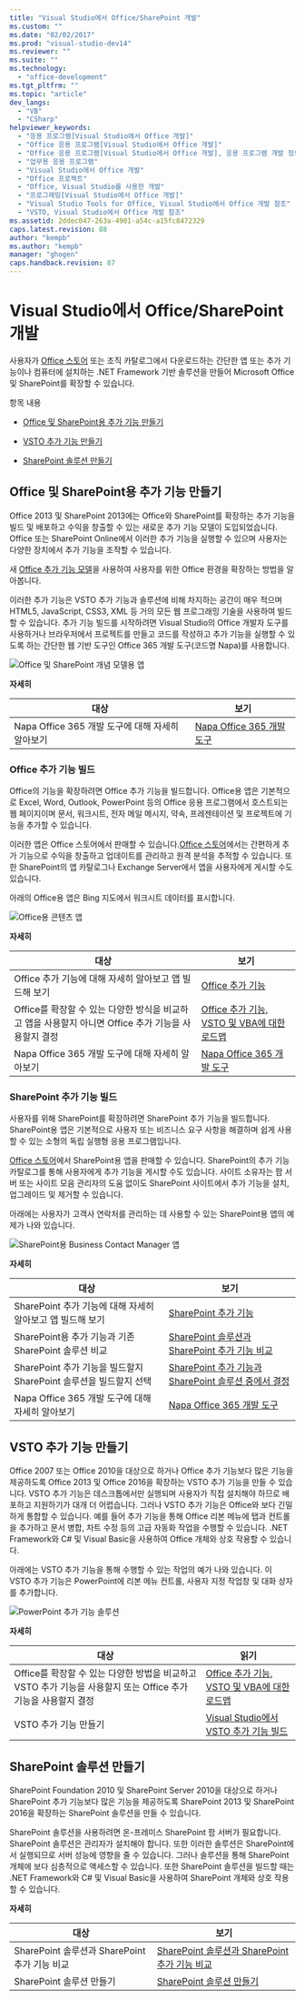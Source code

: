 ```yaml
---
title: "Visual Studio에서 Office/SharePoint 개발"
ms.custom: ""
ms.date: "02/02/2017"
ms.prod: "visual-studio-dev14"
ms.reviewer: ""
ms.suite: ""
ms.technology: 
  - "office-development"
ms.tgt_pltfrm: ""
ms.topic: "article"
dev_langs: 
  - "VB"
  - "CSharp"
helpviewer_keywords: 
  - "응용 프로그램[Visual Studio에서 Office 개발]"
  - "Office 응용 프로그램[Visual Studio에서 Office 개발]"
  - "Office 응용 프로그램[Visual Studio에서 Office 개발], 응용 프로그램 개발 정보"
  - "업무용 응용 프로그램"
  - "Visual Studio에서 Office 개발"
  - "Office 프로젝트"
  - "Office, Visual Studio를 사용한 개발"
  - "프로그래밍[Visual Studio에서 Office 개발]"
  - "Visual Studio Tools for Office, Visual Studio에서 Office 개발 참조"
  - "VSTO, Visual Studio에서 Office 개발 참조"
ms.assetid: 2ddec047-263a-4901-a54c-a15fc8472329
caps.latest.revision: 88
author: "kempb"
ms.author: "kempb"
manager: "ghogen"
caps.handback.revision: 87
---
```

# Visual Studio에서 Office/SharePoint 개발
  사용자가 [Office 스토어](https://store.office.com/) 또는 조직 카탈로그에서 다운로드하는 간단한 앱 또는 추가 기능이나 컴퓨터에 설치하는 .NET Framework 기반 솔루션을 만들어 Microsoft Office 및 SharePoint를 확장할 수 있습니다.  
  
 항목 내용  
  
-   [Office 및 SharePoint용 추가 기능 만들기](#Apps)  
  
-   [VSTO 추가 기능 만들기](#Add-ins)  
  
-   [SharePoint 솔루션 만들기](#Solutions)  
  
##  <a name="Apps"></a> Office 및 SharePoint용 추가 기능 만들기  
 Office 2013 및 SharePoint 2013에는 Office와 SharePoint를 확장하는 추가 기능을 빌드 및 배포하고 수익을 창출할 수 있는 새로운 추가 기능 모델이 도입되었습니다.  Office 또는 SharePoint Online에서 이러한 추가 기능을 실행할 수 있으며 사용자는 다양한 장치에서 추가 기능을 조작할 수 있습니다.  
  
 새 [Office 추가 기능 모델](https://msdn.microsoft.com/library/office/jj220082.aspx)을 사용하여 사용자를 위한 Office 환경을 확장하는 방법을 알아봅니다.  
  
 이러한 추가 기능은 VSTO 추가 기능과 솔루션에 비해 차지하는 공간이 매우 적으며 HTML5, JavaScript, CSS3, XML 등 거의 모든 웹 프로그래밍 기술을 사용하여 빌드할 수 있습니다.  추가 기능 빌드를 시작하려면 Visual Studio의 Office 개발자 도구를 사용하거나 브라우저에서 프로젝트를 만들고 코드를 작성하고 추가 기능을 실행할 수 있도록 하는 간단한 웹 기반 도구인 Office 365 개발 도구\(코드명 Napa\)를 사용합니다.  
  
 ![Office 및 SharePoint 개념 모델용 앱](../vsto/media/officeandsharepointapps2015.png "Office 및 SharePoint 개념 모델용 앱")  
  
 **자세히**  
  
|대상|보기|  
|--------|--------|  
|Napa Office 365 개발 도구에 대해 자세히 알아보기|[Napa Office 365 개발 도구](https://msdn.microsoft.com/library/dn974046.aspx)|  
  
### Office 추가 기능 빌드  
 Office의 기능을 확장하려면 Office 추가 기능을 빌드합니다. Office용 앱은 기본적으로 Excel, Word, Outlook, PowerPoint 등의 Office 응용 프로그램에서 호스트되는 웹 페이지이며 문서, 워크시트, 전자 메일 메시지, 약속, 프레젠테이션 및 프로젝트에 기능을 추가할 수 있습니다.  
  
 이러한 앱은 Office 스토어에서 판매할 수 있습니다.[Office 스토어](https://store.office.com/)에서는 간편하게 추가 기능으로 수익을 창출하고 업데이트를 관리하고 원격 분석을 추적할 수 있습니다. 또한 SharePoint의 앱 카탈로그나 Exchange Server에서 앱을 사용자에게 게시할 수도 있습니다.  
  
 아래의 Office용 앱은 Bing 지도에서 워크시트 데이터를 표시합니다.  
  
 ![Office용 콘텐츠 앱](../vsto/media/appforoffice.png "Office용 콘텐츠 앱")  
  
 **자세히**  
  
|대상|보기|  
|--------|--------|  
|Office 추가 기능에 대해 자세히 알아보고 앱 빌드해 보기|[Office 추가 기능](http://msdn.microsoft.com/office/dn448457)|  
|Office를 확장할 수 있는 다양한 방식을 비교하고 앱을 사용할지 아니면 Office 추가 기능을 사용할지 결정|[Office 추가 기능, VSTO 및 VBA에 대한 로드맵](http://blogs.msdn.com/b/officeapps/archive/2013/06/18/roadmap-for-apps-for-office-vsto-and-vba.aspx)|  
|Napa Office 365 개발 도구에 대해 자세히 알아보기|[Napa Office 365 개발 도구](https://msdn.microsoft.com/library/dn974046.aspx)|  
  
### SharePoint 추가 기능 빌드  
 사용자를 위해 SharePoint를 확장하려면 SharePoint 추가 기능을 빌드합니다. SharePoint용 앱은 기본적으로 사용자 또는 비즈니스 요구 사항을 해결하며 쉽게 사용할 수 있는 소형의 독립 실행형 응용 프로그램입니다.  
  
 [Office 스토어](https://store.office.com/)에서 SharePoint용 앱을 판매할 수 있습니다. SharePoint의 추가 기능 카탈로그를 통해 사용자에게 추가 기능을 게시할 수도 있습니다.  사이트 소유자는 팜 서버 또는 사이트 모음 관리자의 도움 없이도 SharePoint 사이트에서 추가 기능을 설치, 업그레이드 및 제거할 수 있습니다.  
  
 아래에는 사용자가 고객사 연락처를 관리하는 데 사용할 수 있는 SharePoint용 앱의 예제가 나와 있습니다.  
  
 ![SharePoint용 Business Contact Manager 앱](../vsto/media/appforsharepoint.png "SharePoint용 Business Contact Manager 앱")  
  
 **자세히**  
  
|대상|보기|  
|--------|--------|  
|SharePoint 추가 기능에 대해 자세히 알아보고 앱 빌드해 보기|[SharePoint 추가 기능](https://msdn.microsoft.com/library/office/fp179930.aspx)|  
|SharePoint용 추가 기능과 기존 SharePoint 솔루션 비교|[SharePoint 솔루션과 SharePoint 추가 기능 비교](http://msdn.microsoft.com/library/office/jj163114.aspx)|  
|SharePoint 추가 기능을 빌드할지 SharePoint 솔루션을 빌드할지 선택|[SharePoint 추가 기능과 SharePoint 솔루션 중에서 결정](https://msdn.microsoft.com/library/office/jj163114.aspx)|  
|Napa Office 365 개발 도구에 대해 자세히 알아보기|[Napa Office 365 개발 도구](https://msdn.microsoft.com/library/dn974046.aspx)|  
  
##  <a name="Add-ins"></a> VSTO 추가 기능 만들기  
 Office 2007 또는 Office 2010을 대상으로 하거나 Office 추가 기능보다 많은 기능을 제공하도록 Office 2013 및 Office 2016을 확장하는 VSTO 추가 기능을 만들 수 있습니다. VSTO 추가 기능은 데스크톱에서만 실행되며 사용자가 직접 설치해야 하므로 배포하고 지원하기가 대개 더 어렵습니다.  그러나 VSTO 추가 기능은 Office와 보다 긴밀하게 통합할 수 있습니다. 예를 들어 추가 기능을 통해 Office 리본 메뉴에 탭과 컨트롤을 추가하고 문서 병합, 차트 수정 등의 고급 자동화 작업을 수행할 수 있습니다. .NET Framework와 C\# 및 Visual Basic을 사용하여 Office 개체와 상호 작용할 수 있습니다.  
  
 아래에는 VSTO 추가 기능을 통해 수행할 수 있는 작업의 예가 나와 있습니다. 이 VSTO 추가 기능은 PowerPoint에 리본 메뉴 컨트롤, 사용자 지정 작업창 및 대화 상자를 추가합니다.  
  
 ![PowerPoint 추가 기능 솔루션](~/vsto/media/powerpointaddin.png "PowerPoint 추가 기능 솔루션")  
  
 **자세히**  
  
|대상|읽기|  
|--------|--------|  
|Office를 확장할 수 있는 다양한 방법을 비교하고 VSTO 추가 기능을 사용할지 또는 Office 추가 기능을 사용할지 결정|[Office 추가 기능, VSTO 및 VBA에 대한 로드맵](http://blogs.msdn.com/b/officeapps/archive/2013/06/18/roadmap-for-apps-for-office-vsto-and-vba.aspx)|  
|VSTO 추가 기능 만들기|[Visual Studio에서 VSTO 추가 기능 빌드](https://msdn.microsoft.com/library/jj620922.aspx)|  
  
##  <a name="Solutions"></a> SharePoint 솔루션 만들기  
 SharePoint Foundation 2010 및 SharePoint Server 2010을 대상으로 하거나 SharePoint 추가 기능보다 많은 기능을 제공하도록 SharePoint 2013 및 SharePoint 2016을 확장하는 SharePoint 솔루션을 만들 수 있습니다.  
  
 SharePoint 솔루션을 사용하려면 온\-프레미스 SharePoint 팜 서버가 필요합니다. SharePoint 솔루션은 관리자가 설치해야 합니다. 또한 이러한 솔루션은 SharePoint에서 실행되므로 서버 성능에 영향을 줄 수 있습니다. 그러나 솔루션을 통해 SharePoint 개체에 보다 심층적으로 액세스할 수 있습니다. 또한 SharePoint 솔루션을 빌드할 때는 .NET Framework와 C\# 및 Visual Basic을 사용하여 SharePoint 개체와 상호 작용할 수 있습니다.  
  
 **자세히**  
  
|대상|보기|  
|--------|--------|  
|SharePoint 솔루션과 SharePoint 추가 기능 비교|[SharePoint 솔루션과 SharePoint 추가 기능 비교](http://msdn.microsoft.com/library/office/jj163114.aspx)|  
|SharePoint 솔루션 만들기|[SharePoint 솔루션 만들기](../sharepoint/create-sharepoint-solutions.md)|  
  
  